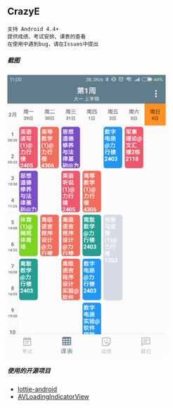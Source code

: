 ## CrazyE
    支持 Android 4.4+
    提供成绩、考试安排、课表的查看
    在使用中遇到bug，请在Issues中提出
##### 截图
![screenshot1](screenshot/screenshot2.png)

##### 使用的开源项目
* [lottie-android](https://github.com/fullalien/lottie-android)  
* [AVLoadingIndicatorView](https://github.com/81813780/AVLoadingIndicatorView)
